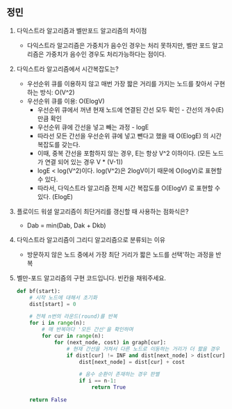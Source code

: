 ## 정민

1. 다익스트라 알고리즘과 벨만포드 알고리즘의 차이점

    - 다익스트라 알고리즘은 가중치가 음수인 경우는 처리 못하지만, 벨만 포드 알고리즘은 가중치가 음수인 경우도 처리가능하다는 점이다.

2. 다익스트라 알고리즘에서 시간복잡도는?

    - 우선순위 큐를 이용하지 않고 매번 가장 짧은 거리를 가지는 노드를 찾아서 구현하는 방식:  O(V^2)
    - 우선순위 큐를 이용: O(ElogV)
        - 우선순위 큐에서 꺼낸 현재 노드에 연결된 간선 모두 확인 - 간선의 개수(E) 만큼 확인
        - 우선순위 큐에 간선을 넣고 빼는 과정 - logE
        - 따라선 모든 간선을 우선순위 큐에 넣고 뺀다고 했을 때 O(ElogE) 의 시간 복잡도를 갖는다.
        - 이때, 중복 간선을 포함하지 않는 경우, E는 항상 V^2 이하이다. (모든 노드가 연결 되어 있는 경우 V * (V-1))
        - logE < log(V^2)이다. log(V^2)은 2logV이기 때문에 O(logV)로 표현할 수 있다.
        - 따라서, 다익스트라 알고리즘 전체 시간 복잡도를 O(ElogV) 로 표현할 수 있다. (ElogE)

3. 플로이드 워셜 알고리즘이 최단거리를 갱신할 때 사용하는 점화식은?

    - Dab = min(Dab, Dak + Dkb)

4. 다익스트라 알고리즘이 그리디 알고리즘으로 분류되는 이유

    - 방문하지 않은 노드 중에서 가장 최단 거리가 짧은 노드를 선택'하는 과정을 반복

5. 벨만-포드 알고리즘의 구현 코드입니다. 빈칸을 채워주세요.

    ```python
    def bf(start):
        # 시작 노드에 대해서 초기화
        dist[start] = 0

        # 전체 n번의 라운드(round)를 반복
        for i in range(n):
            # 매 반복마다 '모든 간선'을 확인하며
            for cur in range(n):
                for (next_node, cost) in graph[cur]:
                    # 현재 간선을 거쳐서 다른 노드로 이동하는 거리가 더 짧을 경우
                    if dist[cur] != INF and dist[next_node] > dist[cur] + cost:
                        dist[next_node] = dist[cur] + cost

                        # 음수 순환이 존재하는 경우 판별
                        if i == n-1:
                            return True

        return False
    ```